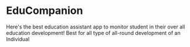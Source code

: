# EduCompanion
Here's the best education assistant app to monitor student in their over all education development!
Best for all type of all-round development of an Individual
